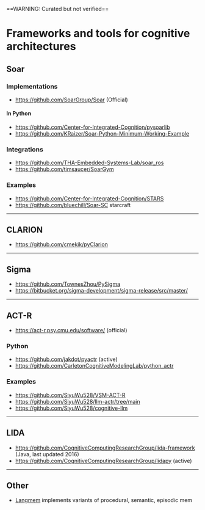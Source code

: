 ==WARNING: Curated but not verified==
# Frameworks and tools for cognitive architectures

## Soar
### Implementations
- https://github.com/SoarGroup/Soar (Official)

#### In Python
- https://github.com/Center-for-Integrated-Cognition/pysoarlib
- https://github.com/KRaizer/Soar-Python-Minimum-Working-Example

### Integrations
- https://github.com/THA-Embedded-Systems-Lab/soar_ros
- https://github.com/timsaucer/SoarGym

### Examples
- https://github.com/Center-for-Integrated-Cognition/STARS
- https://github.com/bluechill/Soar-SC starcraft

---
## CLARION
- https://github.com/cmekik/pyClarion

---
## Sigma
- https://github.com/TownesZhou/PySigma
- https://bitbucket.org/sigma-development/sigma-release/src/master/

---
## ACT-R
- https://act-r.psy.cmu.edu/software/ (official)

### Python
- https://github.com/jakdot/pyactr (active)
- https://github.com/CarletonCognitiveModelingLab/python_actr
### Examples
- https://github.com/SiyuWu528/VSM-ACT-R
- https://github.com/SiyuWu528/llm-actr/tree/main
- https://github.com/SiyuWu528/cognitive-llm

---
## LIDA
- https://github.com/CognitiveComputingResearchGroup/lida-framework (Java, last updated 2016)
- https://github.com/CognitiveComputingResearchGroup/lidapy (active)

---

## Other
- [Langmem](langmem.md) implements variants of procedural, semantic, episodic mem